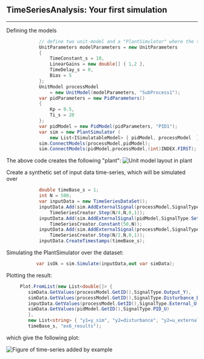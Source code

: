 ## TimeSeriesAnalysis: Your first simulation

---

Defining the models

```csharp
            // define two unit-model and a "PlantSimulator" where the two are connected
            UnitParameters modelParameters = new UnitParameters
            {
                TimeConstant_s = 10,
                LinearGains = new double[] { 1,2 },
                TimeDelay_s = 0,
                Bias = 5
            };
            UnitModel processModel 
                = new UnitModel(modelParameters, "SubProcess1");
            var pidParameters = new PidParameters()
            {
                Kp = 0.5,
                Ti_s = 20
            };
            var pidModel = new PidModel(pidParameters, "PID1");
            var sim = new PlantSimulator (
                new List<ISimulatableModel> { pidModel, processModel  });
            sim.ConnectModels(processModel,pidModel);
            sim.ConnectModels(pidModel,processModel,(int)INDEX.FIRST);
```

The above code creates the following "plant":
![Unit model layout in plant](https://steinelg.github.io/steinelg/figs/gettingStarted_fig2.png)


Create a synthetic set of input data time-series, which will be simulated over
```csharp
            double timeBase_s = 1;
            int N = 500;
            var inputData = new TimeSeriesDataSet();
            inputData.Add(sim.AddExternalSignal(processModel,SignalType.Disturbance_D),
                TimeSeriesCreator.Step(N/4,N,0,1));
            inputData.Add(sim.AddExternalSignal(pidModel,SignalType.Setpoint_Yset),
                TimeSeriesCreator.Constant(50,N));
            inputData.Add(sim.AddExternalSignal(processModel,SignalType.External_U, (int)INDEX.SECOND),
                TimeSeriesCreator.Step(N/2,N,0,1));
            inputData.CreateTimestamps(timeBase_s);
```

Simulating the PlantSimulator over the dataset:
```csharp
           var isOk = sim.Simulate(inputData,out var simData);
```

Plotting the result:
```csharp
     Plot.FromList(new List<double[]> {
     	simData.GetValues(processModel.GetID(),SignalType.Output_Y),
        simData.GetValues(processModel.GetID(),SignalType.Disturbance_D),
        inputData.GetValues(processModel.GetID(),SignalType.External_U,(int)INDEX.SECOND),
        simData.GetValues(pidModel.GetID(),SignalType.PID_U)
        },
        new List<string> { "y1=y_sim", "y2=disturbance", "y2=u_external","y3=u_pid"  },
        timeBase_s, "ex6_results");
```

which give the following plot:

![Figure of time-series added by example](https://steinelg.github.io/steinelg/figs/gettingStarted_fig1.png)
